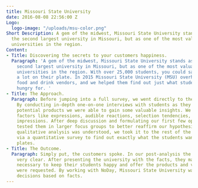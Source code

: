 ```yaml
---
title: Missouri State University
date: 2016-08-08 22:56:00 Z
Logo:
  logo-image: "/uploads/msu-color.png"
Short Description: A gem of the midwest, Missouri State University stands as not only
  the second largest university in Missouri, but as one of the most valuable public
  universities in the region.
Content:
- Title: Discovering the secrets to your customers happiness.
  Paragraph: 'A gem of the midwest, Missouri State University stands as not only the
    second largest university in Missouri, but as one of the most valuable public
    universities in the region. With over 25,000 students, you could say they have
    a lot on their plate. In 2015 Missouri State University (MSU) overhauled their
    food and drink vendors, and we helped them find out just what students were really
    hungry for. '
- Title: The Approach.
  Paragraph: Before jumping into a full survey, we went directly to the customer.
    By conducting in-depth one-on-one interviews with students as they tried different
    potential products we were able to gain some valuable insights. We noted subtle
    factors like expressions, audible reactions, selection tendencies, and overall
    impressions. After deep discussion and formulating our first few opinions, we
    tested them in larger focus groups to better reaffirm our hypothesis. After our
    qualitative analysis was understood, we took it to the rest of the student body
    via a quantitative survey to find out exactly what the students wanted on their
    plates.
- Title: The Outcome.
  Paragraph: Simply put, the customers spoke. In our post-analysis the answers were
    very clear. After presenting the university with the facts, they made the decisions
    necessary to keep their students happy and offer the products and vendors that
    were requested. By working with NoDay, Missouri State University was able to make
    decisions based on facts.
---
```


